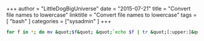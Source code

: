 +++
author = "LittleDogBigUniverse"
date = "2015-07-21"
title = "Convert file names to lowercase"
linktitle = "Convert file names to lowercase"
tags = [ "bash" ]
categories = ["sysadmin" ]
+++

```bash
for f in *; do mv &quot;$f&quot; &quot;`echo $f | tr &quot;[:upper:]&quot; &quot;[:lower:]&quot;`&quot;; done 
```
